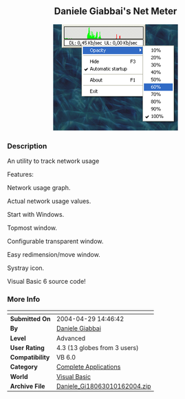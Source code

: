 ﻿<div align="center">

## Daniele Giabbai's Net Meter

<img src="PIC200410161016414052.gif">
</div>

### Description

An utility to track network usage

Features:

Network usage graph.

Actual network usage values.

Start with Windows.

Topmost window.

Configurable transparent window.

Easy redimension/move window.

Systray icon.

Visual Basic 6 source code!
 
### More Info
 


<span>             |<span>
---                |---
**Submitted On**   |2004-04-29 14:46:42
**By**             |[Daniele Giabbai](https://github.com/Planet-Source-Code/PSCIndex/blob/master/ByAuthor/daniele-giabbai.md)
**Level**          |Advanced
**User Rating**    |4.3 (13 globes from 3 users)
**Compatibility**  |VB 6\.0
**Category**       |[Complete Applications](https://github.com/Planet-Source-Code/PSCIndex/blob/master/ByCategory/complete-applications__1-27.md)
**World**          |[Visual Basic](https://github.com/Planet-Source-Code/PSCIndex/blob/master/ByWorld/visual-basic.md)
**Archive File**   |[Daniele\_Gi18063010162004\.zip](https://github.com/Planet-Source-Code/daniele-giabbai-daniele-giabbai-s-net-meter__1-56765/archive/master.zip)








